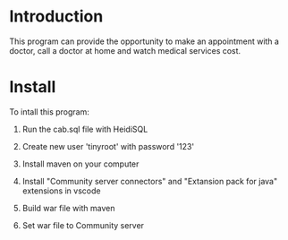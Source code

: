 # Introduction

This program can provide the opportunity to make an appointment with a doctor, call a doctor at home and watch medical services cost.

# Install

To intall this program: 

1. Run the cab.sql file with HeidiSQL

2. Create new user 'tinyroot' with password '123'

3. Install maven on your computer

4. Install "Community server connectors" and "Extansion pack for java" extensions in vscode

5. Build war file with maven

6. Set war file to Community server 
